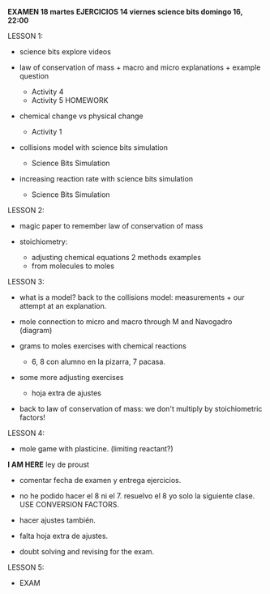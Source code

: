**EXAMEN 18 martes**
**EJERCICIOS 14 viernes**
**science bits domingo 16, 22:00**

LESSON 1:
- science bits explore videos
- law of conservation of mass + macro and micro explanations + example question
    - Activity 4
    - Activity 5 HOMEWORK

- chemical change vs physical change
    - Activity 1
- collisions model with science bits simulation
    - Science Bits Simulation
- increasing reaction rate with science bits simulation
    - Science Bits Simulation

LESSON 2:
- magic paper to remember law of conservation of mass

- stoichiometry: 
    - adjusting chemical equations 2 methods examples
    - from molecules to moles

LESSON 3:
- what is a model? back to the collisions model: measurements + our attempt at an explanation.

- mole connection to micro and macro through M and Navogadro (diagram)
- grams to moles exercises with chemical reactions
    - 6, 8 con alumno en la pizarra, 7 pacasa.
- some more adjusting exercises
    - hoja extra de ajustes
- back to law of conservation of mass: we don't multiply by stoichiometric factors!

LESSON 4:
- mole game with plasticine. (limiting reactant?)

**I AM HERE** ley de proust 
- comentar fecha de examen y entrega ejercicios.
- no he podido hacer el 8 ni el 7. resuelvo el 8 yo solo la siguiente clase. USE CONVERSION FACTORS.
- hacer ajustes también. 
- falta hoja extra de ajustes.

- doubt solving and revising for the exam.

LESSON 5:
- EXAM
